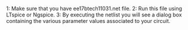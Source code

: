 1: Make sure that you have ee17btech11031.net file.
2: Run this file using LTspice or Ngspice.
3: By executing the netlist you will see a dialog box containing the various parameter values associated to your circuit.
